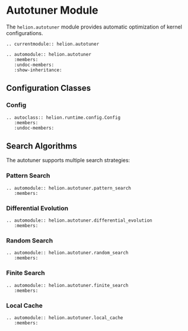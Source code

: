 # Autotuner Module

The `helion.autotuner` module provides automatic optimization of kernel configurations.

```{eval-rst}
.. currentmodule:: helion.autotuner

.. automodule:: helion.autotuner
   :members:
   :undoc-members:
   :show-inheritance:
```

## Configuration Classes

### Config

```{eval-rst}
.. autoclass:: helion.runtime.config.Config
   :members:
   :undoc-members:
```

## Search Algorithms

The autotuner supports multiple search strategies:

### Pattern Search

```{eval-rst}
.. automodule:: helion.autotuner.pattern_search
   :members:
```

### Differential Evolution

```{eval-rst}
.. automodule:: helion.autotuner.differential_evolution
   :members:
```

### Random Search

```{eval-rst}
.. automodule:: helion.autotuner.random_search
   :members:
```

### Finite Search

```{eval-rst}
.. automodule:: helion.autotuner.finite_search
   :members:
```

### Local Cache

```{eval-rst}
.. automodule:: helion.autotuner.local_cache
   :members:
```
